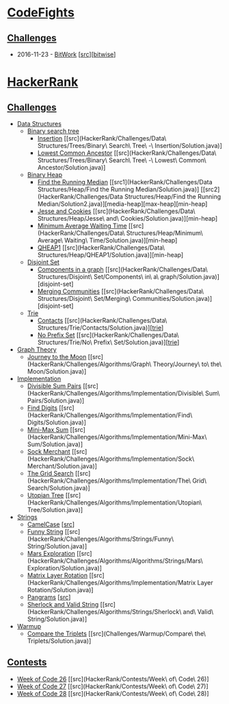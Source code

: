 # [CodeFights](https://codefights.com)
## [Challenges](https://codefights.com/challenges)
* 2016-11-23 - [BitWork](https://codefights.com/challenge/y4q97ZToigDhSPSHc) [[src](CodeFights/challenges/bitWork/Solution.java)][[bitwise](https://saul-mtz.gitbooks.io/software-engineering-fundamentals/content/topics/bit-operators.html)]

# [HackerRank](https://www.hackerrank.com)
## [Challenges](https://www.hackerrank.com/challenges)
* [Data Structures](https://www.hackerrank.com/domains/data-structures)
  * [Binary search tree](https://en.wikipedia.org/wiki/Binary_search_tree)
    * [Insertion](https://www.hackerrank.com/challenges/binary-search-tree-insertion) [[src](HackerRank/Challenges/Data\ Structures/Trees/Binary\ Search\ Tree\ -\ Insertion/Solution.java)]
    * [Lowest Common Ancestor](https://www.hackerrank.com/challenges/binary-search-tree-lowest-common-ancestor) [[src](HackerRank/Challenges/Data\ Structures/Trees/Binary\ Search\ Tree\ -\ Lowest\ Common\ Ancestor/Solution.java)]
  * [Binary Heap](https://en.wikipedia.org/wiki/Binary_heap)
    * [Find the Running Median](https://www.hackerrank.com/challenges/find-the-running-median) [[src1](HackerRank/Challenges/Data Structures/Heap/Find the Running Median/Solution.java)] [[src2](HackerRank/Challenges/Data Structures/Heap/Find the Running Median/Solution2.java)][media-heap][max-heap][min-heap]
    * [Jesse and Cookies](https://www.hackerrank.com/challenges/jesse-and-cookies) [[src](HackerRank/Challenges/Data\ Structures/Heap/Jesse\ and\ Cookies/Solution.java)][min-heap]
    * [Minimum Average Waiting Time](https://www.hackerrank.com/challenges/minimum-average-waiting-time) [[src](HackerRank/Challenges/Data\ Structures/Heap/Minimum\ Average\ Waiting\ Time/Solution.java)][min-heap]
    * [QHEAP1](https://www.hackerrank.com/challenges/qheap1) [[src](HackerRank/Challenges/Data\ Structures/Heap/QHEAP1/Solution.java)][min-heap]
  * [Disjoint Set](https://en.wikipedia.org/wiki/Disjoint-set_data_structure)
      * [Components in a graph](https://www.hackerrank.com/challenges/components-in-graph) [[src](HackerRank/Challenges/Data\ Structures/Disjoint\ Set/Components\ in\ a\ graph/Solution.java)][disjoint-set]
      * [Merging Communities](https://www.hackerrank.com/challenges/merging-communities) [[src](HackerRank/Challenges/Data\ Structures/Disjoint\ Set/Merging\ Communities/Solution.java)][disjoint-set]
  * [Trie](https://www.hackerrank.com/domains/data-structures/trie)
    * [Contacts](https://www.hackerrank.com/challenges/contacts) [[src](HackerRank/Challenges/Data\ Structures/Trie/Contacts/Solution.java)][[trie](https://github.com/saul-mtz/ds-algo/blob/master/src/main/java/common/tree/Trie.java)]
    * [No Prefix Set](https://www.hackerrank.com/challenges/no-prefix-set) [[src](HackerRank/Challenges/Data\ Structures/Trie/No\ Prefix\ Set/Solution.java)][[trie](https://github.com/saul-mtz/ds-algo/blob/master/src/main/java/common/tree/Trie.java)]
* [Graph Theory](https://www.hackerrank.com/domains/algorithms/graph-theory)
  * [Journey to the Moon](https://www.hackerrank.com/challenges/journey-to-the-moon) [[src](HackerRank/Challenges/Algorithms/Graph\ Theory/Journey\ to\ the\ Moon/Solution.java)]
* [Implementation](https://www.hackerrank.com/domains/algorithms/implementation)
  * [Divisible Sum Pairs](https://www.hackerrank.com/challenges/divisible-sum-pairs) [[src](HackerRank/Challenges/Algorithms/Implementation/Divisible\ Sum\ Pairs/Solution.java)]
  * [Find Digits](https://www.hackerrank.com/challenges/find-digits) [[src](HackerRank/Challenges/Algorithms/Implementation/Find\ Digits/Solution.java)]
  * [Mini-Max Sum](https://www.hackerrank.com/challenges/mini-max-sum/forum) [[src](HackerRank/Challenges/Algorithms/Implementation/Mini-Max\ Sum/Solution.java)]
  * [Sock Merchant](https://www.hackerrank.com/challenges/sock-merchant) [[src](HackerRank/Challenges/Algorithms/Implementation/Sock\ Merchant/Solution.java)]
  * [The Grid Search](https://www.hackerrank.com/challenges/the-grid-search) [[src](HackerRank/Challenges/Algorithms/Implementation/The\ Grid\ Search/Solution.java)]
  * [Utopian Tree](https://www.hackerrank.com/challenges/utopian-tree) [[src](HackerRank/Challenges/Algorithms/Implementation/Utopian\ Tree/Solution.java)]
* [Strings](https://www.hackerrank.com/domains/algorithms/strings)
  * [CamelCase](https://www.hackerrank.com/challenges/camelcase) [[src](HackerRank/Challenges/Algorithms/Strings/CamelCase/Solution.java)]
  * [Funny String](https://www.hackerrank.com/challenges/funny-string) [[src](HackerRank/Challenges/Algorithms/Strings/Funny\ String/Solution.java)]
  * [Mars Exploration](https://www.hackerrank.com/challenges/mars-exploration) [[src](HackerRank/Challenges/Algorithms/Algorithms/Strings/Mars\ Exploration/Solution.java)]
  * [Matrix Layer Rotation](https://www.hackerrank.com/challenges/matrix-rotation-algo) [[src](HackerRank/Challenges/Algorithms/Implementation/Matrix Layer Rotation/Solution.java)]
  * [Pangrams](https://www.hackerrank.com/challenges/pangrams) [[src](HackerRank/Challenges/Algorithms/Strings/Pangrams/Solution.java)]
  * [Sherlock and Valid String](https://www.hackerrank.com/challenges/sherlock-and-valid-string) [[src](HackerRank/Challenges/Algorithms/Strings/Sherlock\ and\ Valid\ String/Solution.java)]
* [Warmup](https://www.hackerrank.com/domains/algorithms/warmup)
  * [Compare the Triplets](https://www.hackerrank.com/challenges/compare-the-triplets) [[src](Challenges/Warmup/Compare\ the\ Triplets/Solution.java)]

## [Contests](https://www.hackerrank.com/contests)
* [Week of Code 26](https://www.hackerrank.com/contests/w26) [[src](HackerRank/Contests/Week\ of\ Code\ 26)]
* [Week of Code 27](https://www.hackerrank.com/contests/w27) [[src](HackerRank/Contests/Week\ of\ Code\ 27)]
* [Week of Code 28](https://www.hackerrank.com/contests/w28) [[src](HackerRank/Contests/Week\ of\ Code\ 28)]